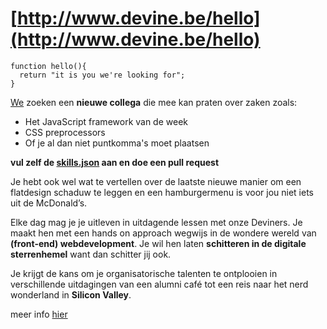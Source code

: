 # [http://www.devine.be/hello](http://www.devine.be/hello)

```
function hello(){ 
  return "it is you we're looking for"; 
}
```

[We](http://www.devine.be) zoeken een **nieuwe collega** die mee kan praten over zaken zoals:

- Het JavaScript framework van de week
- CSS preprocessors
- Of je al dan niet puntkomma's moet plaatsen

**vul zelf de [skills.json](https://github.com/devinehowest/hello/blob/master/data/skills.json) aan en doe een pull request**

Je hebt ook wel wat te vertellen over de laatste nieuwe manier om een flatdesign schaduw te leggen en een hamburgermenu is voor jou niet iets uit de McDonald’s.

Elke dag mag je je uitleven in uitdagende lessen met onze Deviners. 
Je maakt hen met een hands on approach wegwijs in de wondere wereld van **(front-end) webdevelopment**. Je wil hen laten **schitteren in de digitale sterrenhemel** want dan schitter jij ook.

Je krijgt de kans om je organisatorische talenten te ontplooien in verschillende uitdagingen van een alumni café tot een reis naar het nerd wonderland in **Silicon Valley**.

meer info [hier](http://www.howest.be/documenten/vacatures/2015048%20praktijk%20lector%20design%20en%20development.pdf)